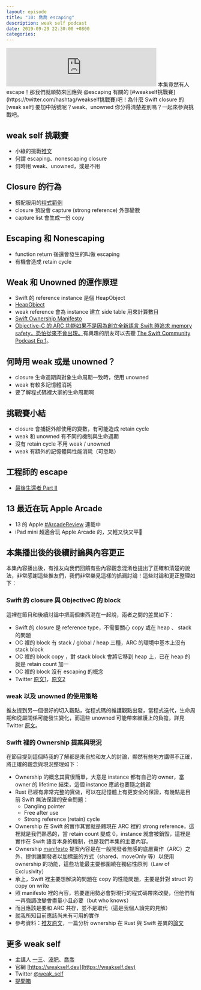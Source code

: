 ```yaml
---
layout: episode
title: "10: 喬喬 escaping"
description: weak self podcast
date: 2019-09-29 22:30:00 +0800
categories: 
---
```

<iframe src="https://anchor.fm/weakself/embed/episodes/10--escaping-e5l7p6" height="102px" width="400px" frameborder="0" scrolling="no"></iframe>
本集竟然有人 escape！那我們就順勢來回應與 @escaping 有關的 [#weakself挑戰賽](https://twitter.com/hashtag/weakself挑戰賽)吧！為什麼 Swift closure 的 [weak self] 要加中括號呢？weak、unowned 你分得清楚差別嗎？一起來參與挑戰吧。

## weak self 挑戰賽

* 小綠的挑戰[推文](https://twitter.com/handkid/status/1174669625579032578?s=20)
* 何謂 escaping、nonescaping closure
* 何時用 weak、unowned，或是不用

## Closure 的行為

* 搭配服用的[程式範例](https://gist.github.com/pofat/0c5d0ab99c95bb7b9663b57b550feea4)
* closure 預設會 capture (strong reference) 外部變數
* capture list 會生成一份 copy

## Escaping 和 Nonescaping

* function return 後還會發生的叫做 escaping
* 有機會造成 retain cycle

## Weak 和 Unowned 的運作原理

* Swift 的 reference instance 是個 HeapObject
* [HeapObject](https://github.com/apple/swift/blob/4fd0671e542299d7805e41cf9426640ab3b399af/stdlib/public/SwiftShims/HeapObject.h#L45)
* weak reference 會為 instance 建立 side table 用來計算數目
* [Swift Ownership Manifesto](https://github.com/apple/swift/blob/master/docs/OwnershipManifesto.md)
* [Objective-C 的 ARC 功能如果不是因為創立全新語言 Swift 時追求 memory safety，恐怕從來不會出現。](https://twitter.com/ethanhuang13/status/1099200155318767616)有興趣的朋友可以去聽 [The Swift Community Podcast Ep.1](https://www.swiftcommunitypodcast.org/episodes/1)。

## 何時用 weak 或是 unowned？

* closure 生命週期與對象生命周期一致時，使用 unowned
* weak 有較多記憶體消耗
* 要了解程式碼裡大家的生命周期啊

## 挑戰賽小結

* closure 會捕捉外部使用的變數，有可能造成 retain cycle
* weak 和 unowned 有不同的機制與生命週期
* 沒有 retain cycle 不用 weak / unowned
* weak 有額外的記憶體與性能消耗（可忽略）

## 工程師的 escape

* [最後生還者 Part II](https://asia.playstation.com/cht-tw/games/the-last-of-us-part-ii-ps4/)

## 13 最近在玩 Apple Arcade
* 13 的 Apple [#ArcadeReview](https://twitter.com/search?q=%23ArcadeReview%20%40ethanhuang13) 連載中
* iPad mini 超適合玩 Apple Arcade 的，又輕又快又平💸

## 本集播出後的後續討論與內容更正

本集內容播出後，有推友向我們回饋有些內容觀念混淆也提出了正確和清楚的說法，非常感謝這些推友們，我們非常樂見這樣的~~抓漏~~討論！這些討論和更正整理如下：

### Swift 的 closure 與 ObjectiveC 的 block

這裡在節目和後續討論中把兩個東西混在一起說，兩者之間的差異如下：
* Swift 的 closure 是 reference type，不需要關心 copy 或在 heap 、 stack 的問題
* OC 裡的 block 有 stack / global / heap 三種，ARC 的環境中基本上沒有 stack block
* OC 裡的 block copy ，對 stack block 會將它移到 heap 上，已在 heap 的就是 retain count 加一
* OC 裡的 block 沒有 escaping 的概念
* Twitter [原文1](https://twitter.com/kylinroc/status/1178563238008508417?s=20)，[原文2](https://twitter.com/kylinroc/status/1178564220507451393?s=20)

### weak 以及 unowned 的使用策略

推友提到另一個很好的切入觀點，從程式碼的維護觀點出發，當程式迭代，生命周期和從屬關係可能發生變化，而這些 unowned 可能帶來維護上的負擔，詳見 Twitter [原文](https://twitter.com/kemchenj/status/1178908092286652416?s=20)。

### Swift 裡的 Ownership 提案與現況

在節目提到這個時我的了解都是來自於和友人的討論，顯然有些地方講得不正確，將正確的觀念與現況整理如下：

* Ownership 的概念其實很簡單，大意是 instance 都有自己的 owner，當 owner 的 lifetime 結束，這個 instance 應該也要隨之銷毀
* Rust 已經有非常完整的實做，可以在記憶體上有更安全的保證，有幾點是目前 Swift 無法保證的安全問題：
    * Dangling pointer
    * Free after use
    * Strong reference (retain) cycle
* Ownership 在 Swift 的實作其實就是體現在 ARC 裡的 strong reference，這裡就是我們熟悉的，當 retain count 變成 0，instance 就會被銷毀，這裡是實作在 Swift 語言本身的機制，也是我們本集的主要內容。
* Ownership [manifesto](https://github.com/apple/swift/blob/master/docs/OwnershipManifesto.md) 提案內容是在一般開發者無感的底層實作（ARC）之外，提供讓開發者以加標籤的方式（shared、moveOnly 等）以使用 ownership 的功能，這些功能最主要都圍繞在獨佔性原則（Law of Exclusivity）
* 承上，Swift 裡主要想解決的問題在 copy 的性能問題，主要是針對 struct 的 copy on write
* 照 manifesto 裡的內容，若要運用勢必會對現行的程式碼帶來改變，但他們有一再強調改變會盡量小且必要（but who knows）
* 而且應該是要和 ARC 共存，並不是取代（這是我個人讀完的見解）
* 就我所知目前應該尚未有可用的實作
* 參考資料：[推友原文](https://twitter.com/kemchenj/status/1178909418261319680?s=20)，一篇分析 ownership 在 Rust 與 Swift 差異的[論文](https://macsphere.mcmaster.ca/handle/11375/23625)

## 更多 weak self

* 主講人 [一三](https://twitter.com/ethanhuang13)、[波肥](https://twitter.com/PofatTseng)、[喬喬](https://twitter.com/joe_trash_talk)
* 官網 [https://weakself.dev](https://weakself.dev)
* Twitter [@weak_self](https://twitter.com/weak_self)
* [提問箱](https://peing.net/zh-TW/weak_self)
